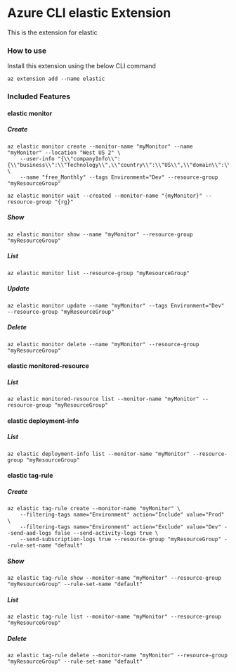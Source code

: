 # Azure CLI elastic Extension #
This is the extension for elastic

### How to use ###
Install this extension using the below CLI command
```
az extension add --name elastic
```

### Included Features ###
#### elastic monitor ####
##### Create #####
```
az elastic monitor create --monitor-name "myMonitor" --name "myMonitor" --location "West US 2" \
    --user-info "{\\"companyInfo\\":{\\"business\\":\\"Technology\\",\\"country\\":\\"US\\",\\"domain\\":\\"microsoft.com\\",\\"employeeNumber\\":\\"10000\\",\\"state\\":\\"WA\\"},\\"companyName\\":\\"Microsoft\\",\\"emailAddress\\":\\"alice@microsoft.com\\",\\"firstName\\":\\"Alice\\",\\"lastName\\":\\"Bob\\"}" \
    --name "free_Monthly" --tags Environment="Dev" --resource-group "myResourceGroup" 

az elastic monitor wait --created --monitor-name "{myMonitor}" --resource-group "{rg}"
```
##### Show #####
```
az elastic monitor show --name "myMonitor" --resource-group "myResourceGroup"
```
##### List #####
```
az elastic monitor list --resource-group "myResourceGroup"
```
##### Update #####
```
az elastic monitor update --name "myMonitor" --tags Environment="Dev" --resource-group "myResourceGroup"
```
##### Delete #####
```
az elastic monitor delete --name "myMonitor" --resource-group "myResourceGroup"
```
#### elastic monitored-resource ####
##### List #####
```
az elastic monitored-resource list --monitor-name "myMonitor" --resource-group "myResourceGroup"
```
#### elastic deployment-info ####
##### List #####
```
az elastic deployment-info list --monitor-name "myMonitor" --resource-group "myResourceGroup"
```
#### elastic tag-rule ####
##### Create #####
```
az elastic tag-rule create --monitor-name "myMonitor" \
    --filtering-tags name="Environment" action="Include" value="Prod" \
    --filtering-tags name="Environment" action="Exclude" value="Dev" --send-aad-logs false --send-activity-logs true \
    --send-subscription-logs true --resource-group "myResourceGroup" --rule-set-name "default" 
```
##### Show #####
```
az elastic tag-rule show --monitor-name "myMonitor" --resource-group "myResourceGroup" --rule-set-name "default"
```
##### List #####
```
az elastic tag-rule list --monitor-name "myMonitor" --resource-group "myResourceGroup"
```
##### Delete #####
```
az elastic tag-rule delete --monitor-name "myMonitor" --resource-group "myResourceGroup" --rule-set-name "default"
```